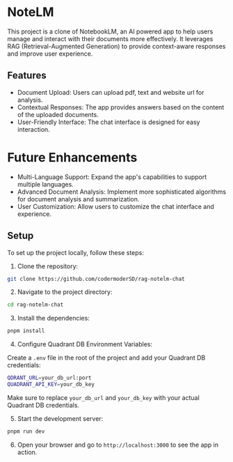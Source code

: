 # NoteLM
This project is a clone of NotebookLM, an AI powered app to help users manage and interact with their documents more effectively. It leverages RAG (Retrieval-Augmented Generation) to provide context-aware responses and improve user experience.

## Features
- Document Upload: Users can upload pdf, text and website url for analysis.
- Contextual Responses: The app provides answers based on the content of the uploaded documents.
- User-Friendly Interface: The chat interface is designed for easy interaction.

# Future Enhancements
- Multi-Language Support: Expand the app's capabilities to support multiple languages.
- Advanced Document Analysis: Implement more sophisticated algorithms for document analysis and summarization.
- User Customization: Allow users to customize the chat interface and experience.

## Setup

To set up the project locally, follow these steps:

1. Clone the repository:

```bash
git clone https://github.com/codermoderSD/rag-notelm-chat
```

2. Navigate to the project directory:

```bash
cd rag-notelm-chat
```

3. Install the dependencies:

```bash
pnpm install
```

4. Configure Quadrant DB Environment Variables:

Create a `.env` file in the root of the project and add your Quadrant DB credentials:

```bash
QDRANT_URL=your_db_url:port
QUADRANT_API_KEY=your_db_key
```

Make sure to replace `your_db_url` and `your_db_key` with your actual Quadrant DB credentials.

5. Start the development server:

```bash
pnpm run dev
```

6. Open your browser and go to `http://localhost:3000` to see the app in action.